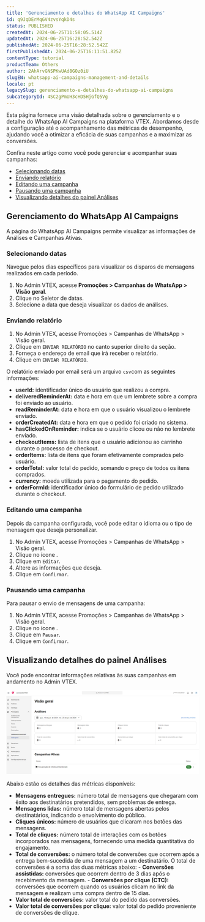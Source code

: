 ```yaml
---
title: 'Gerenciamento e detalhes do WhatsApp AI Campaigns'
id: q9JqDErMqGV4zvsYqkD4s
status: PUBLISHED
createdAt: 2024-06-25T11:58:05.514Z
updatedAt: 2024-06-25T16:28:52.542Z
publishedAt: 2024-06-25T16:28:52.542Z
firstPublishedAt: 2024-06-25T16:11:51.825Z
contentType: tutorial
productTeam: Others
author: 2AhArvGNSPKwUAd8GOz0iU
slugEN: whatsapp-ai-campaigns-management-and-details
locale: pt
legacySlug: gerenciamento-e-detalhes-do-whatsapp-ai-campaigns
subcategoryId: 4SC2gPmUH3cHD5HjGfQ5Vg
---
```


Esta página fornece uma visão detalhada sobre o gerenciamento e o detalhe do WhatsApp AI Campaigns na plataforma VTEX. Abordamos desde a configuração até o acompanhamento das métricas de desempenho, ajudando você a otimizar a eficácia de suas campanhas e a maximizar as conversões.

Confira neste artigo como você pode gerenciar e acompanhar suas campanhas:

- [Selecionando datas](#selecionando-datas)
- [Enviando relatório](#enviando-relatorio)
- [Editando uma campanha](#editando-uma-campanha)
- [Pausando uma campanha](#pausando-uma-cmpanha)
- [Visualizando detalhes do painel Análises](#visualizando-detalhes-do-painel-analises)

## Gerenciamento do WhatsApp AI Campaigns

A página do WhatsApp AI Campaigns permite visualizar as informações de Análises e Campanhas Ativas.

### Selecionando datas

Navegue pelos dias específicos para visualizar os disparos de mensagens realizados em cada período.

1. No Admin VTEX, acesse **Promoções > Campanhas de WhatsApp > Visão geral**.
2. Clique no Seletor de datas.
3. Selecione a data que deseja visualizar os dados de análises.

### Enviando relatório

1. No Admin VTEX, acesse Promoções > Campanhas de WhatsApp > Visão geral.
2. Clique em `ENVIAR RELATÓRIO` no canto superior direito da seção.
3. Forneça o endereço de email que irá receber o relatório.
4. Clique em `ENVIAR RELATÓRIO`.

O relatório enviado por email será um arquivo `csv`com as seguintes informações:

- **userId:** identificador único do usuário que realizou a compra. 
- **deliveredReminderAt:** data e hora em que um lembrete sobre a compra foi enviado ao usuário.
- **readReminderAt:** data e hora em que o usuário visualizou o lembrete enviado. 
- **orderCreatedAt:** data e hora em que o pedido foi criado no sistema. 
- **hasClickedOnReminder:** indica se o usuário clicou ou não no lembrete enviado. 
- **checkoutItems:** lista de itens que o usuário adicionou ao carrinho durante o processo de checkout. 
- **orderItems:** lista de itens que foram efetivamente comprados pelo usuário. 
- **orderTotal:** valor total do pedido, somando o preço de todos os itens comprados. 
- **currency:** moeda utilizada para o pagamento do pedido. 
- **orderFormId:** identificador único do formulário de pedido utilizado durante o checkout. 

### Editando uma campanha

Depois da campanha configurada, você pode editar o idioma ou o tipo de mensagem que deseja personalizar.

1. No Admin VTEX, acesse Promoções > Campanhas de WhatsApp > Visão geral.
2. Clique no ícone <i class="fas fa-ellipsis-v" aria-hidden="true"></i>.
3. Clique em `Editar`.
4. Altere as informações que deseja.
5. Clique em `Confirmar`.

### Pausando uma campanha

Para pausar o envio de mensagens de uma campanha:

1. No Admin VTEX, acesse Promoções > Campanhas de WhatsApp > Visão geral.
2. Clique no ícone <i class="fas fa-ellipsis-v" aria-hidden="true"></i>.
3. Clique em `Pausar`.
4. Clique em `Confirmar`.

## Visualizando detalhes do painel Análises

Você pode encontrar informações relativas às suas campanhas em andamento no Admin VTEX.

![Visão geral-PT](https://raw.githubusercontent.com/vtexdocs/help-center-content/refs/heads/main/docs/pt/tutorials/Conversational%20Commerce/WhatsApp%20AI%20Campaigns/gerenciamento-e-detalhes-do-whatsapp-ai-campaigns_1.png)

Abaixo estão os detalhes das métricas disponíveis:

- **Mensagens entregues:** número total de mensagens que chegaram com êxito aos destinatários pretendidos, sem problemas de entrega.
- **Mensagens lidas:** número total de mensagens abertas pelos destinatários, indicando o envolvimento do público.
- **Cliques únicos:** número de usuários que clicaram nos botões das mensagens.
- **Total de cliques:** número total de interações com os botões incorporados nas mensagens, fornecendo uma medida quantitativa do engajamento.
- **Total de conversões:** o número total de conversões que ocorrem após a entrega bem-sucedida de uma mensagem a um destinatário. O total de conversões é a soma das duas métricas abaixo:
      - **Conversões assistidas:** conversões que ocorrem dentro de 3 dias após o recebimento da mensagem.
      - **Conversões por clique (CTC):** conversões que ocorrem quando os usuários clicam no link da mensagem e realizam uma compra dentro de 15 dias.
- **Valor total de conversões:** valor total do pedido das conversões.
- **Valor total de conversões por clique:** valor total do pedido proveniente de conversões de clique.

